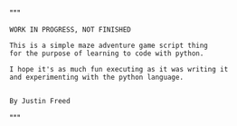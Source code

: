 
"""

    WORK IN PROGRESS, NOT FINISHED

    This is a simple maze adventure game script thing
    for the purpose of learning to code with python.
    
    I hope it's as much fun executing as it was writing it
    and experimenting with the python language.

    
    By Justin Freed


"""
